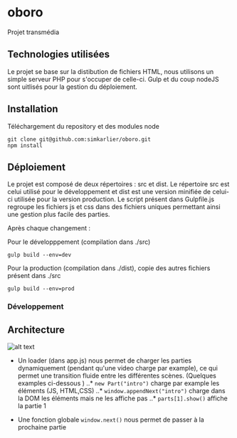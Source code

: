 # oboro
Projet transmédia

## Technologies utilisées
Le projet se base sur la distibution de fichiers HTML, nous utilisons un simple serveur PHP pour s'occuper de celle-ci.
Gulp et du coup nodeJS sont uitlisés pour la gestion du déploiement.

## Installation
Téléchargement du repository et des modules node
```
git clone git@github.com:simkarlier/oboro.git
npm install
```

## Déploiement
Le projet est composé de deux répertoires : src et dist. Le répertoire src est celui utilisé pour le développement et dist est une version minifiée de celui-ci utilisée pour la version production. Le script présent dans Gulpfile.js regroupe les fichiers js et css dans des fichiers uniques permettant ainsi une gestion plus facile des parties.

Après chaque changement :

Pour le développpement (compilation dans ./src)
```
gulp build --env=dev
```


Pour la production (compilation dans ./dist), copie des autres fichiers présent dans ./src
```
gulp build --env=prod
```


### Développement

## Architecture
![alt text](https://github.com/simkarlier/oboro/blob/master/doc/img/manuel_image.png "Loader")

* Un loader (dans app.js) nous permet de charger les parties dynamiquement (pendant qu'une video charge par example), ce qui permet une transition fluide entre les différentes scènes. (Quelques examples ci-dessous )
	..* `new Part("intro")` charge par example les éléments (JS, HTML,CSS)
	..* `window.appendNext("intro")` charge dans la DOM les éléments mais ne les affiche pas
	..* `parts[1].show()` affiche la partie 1

* Une fonction globale `window.next()` nous permet de passer à la prochaine partie






